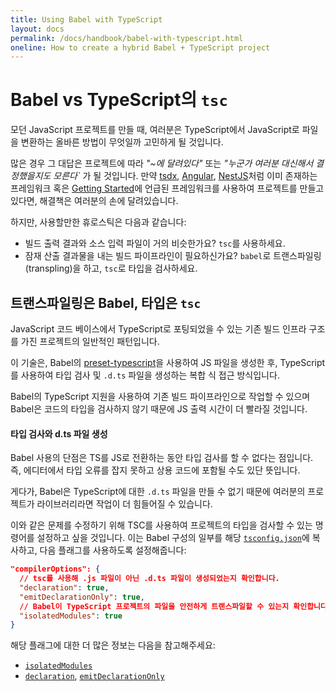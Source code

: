 ```yaml
---
title: Using Babel with TypeScript
layout: docs
permalink: /docs/handbook/babel-with-typescript.html
oneline: How to create a hybrid Babel + TypeScript project
---
```


# Babel vs TypeScript의 `tsc`

모던 JavaScript 프로젝트를 만들 때, 여러분은 TypeScript에서 JavaScript로 파일을 변환하는 올바른 방법이 무엇일까 고민하게 될 것입니다.

많은 경우 그 대답은 프로젝트에 따라 _"~에 달려있다"_ 또는 _"누군가 여러분 대신해서 결정했을지도 모른다`_ 가 될 것입니다. 만약 [tsdx](https://www.npmjs.com/package/tsdx), [Angular](https://angular.io/), [NestJS](https://nestjs.com/)처럼 이미 존재하는 프레임워크 혹은 [Getting Started](/docs/home)에 언급된 프레임워크를 사용하여 프로젝트를 만들고 있다면, 해결책은 여러분의 손에 달려있습니다.

하지만, 사용할만한 휴로스틱은 다음과 같습니다:

* 빌드 출력 결과와 소스 입력 파일이 거의 비슷한가요? `tsc`를 사용하세요.
* 잠재 산출 결과물을 내는 빌드 파이프라인이 필요하신가요? `babel`로 트랜스파일링 (transpling)을 하고, `tsc`로 타입을 검사하세요.

## 트랜스파일링은 Babel, 타입은 `tsc`

JavaScript 코드 베이스에서 TypeScript로 포팅되었을 수 있는 기존 빌드 인프라 구조를 가진 프로젝트의 일반적인 패턴입니다.

이 기술은, Babel의 [preset-typescript](https://babeljs.io/docs/en/babel-preset-typescript)을 사용하여 JS 파일을 생성한 후, TypeScript를 사용하여 타입 검사 및 `.d.ts` 파일을 생성하는 복합 식 접근 방식입니다.

Babel의 TypeScript 지원을 사용하여 기존 빌드 파이프라인으로 작업할 수 있으며 Babel은 코드의 타입을 검사하지 않기 때문에 JS 출력 시간이 더 빨라질 것입니다.

#### 타입 검사와 d.ts 파일 생성

Babel 사용의 단점은 TS를 JS로 전환하는 동안 타입 검사를 할 수 없다는 점입니다. 즉, 에디터에서 타입 오류를 잡지 못하고 상용 코드에 포함될 수도 있단 뜻입니다.

게다가, Babel은 TypeScript에 대한 `.d.ts` 파일을 만들 수 없기 때문에 여러분의 프로젝트가 라이브러리라면 작업이 더 힘들어질 수 있습니다.

이와 같은 문제를 수정하기 위해 TSC를 사용하여 프로젝트의 타입을 검사할 수 있는 명령어를 설정하고 싶을 것입니다. 이는 Babel 구성의 일부를 해당 [`tsconfig.json`](/tconfig)에 복사하고, 다음 플래그를 사용하도록 설정해줍니다:

```json
"compilerOptions": {
  // tsc를 사용해 .js 파일이 아닌 .d.ts 파일이 생성되었는지 확인합니다.
  "declaration": true,
  "emitDeclarationOnly": true,
  // Babel이 TypeScript 프로젝트의 파일을 안전하게 트랜스파일할 수 있는지 확인합니다.
  "isolatedModules": true
}
```

해당 플래그에 대한 더 많은 정보는 다음을 참고해주세요:

* [`isolatedModules`](/tsconfig#isolatedModules)
* [`declaration`](/tsconfig#declaration), [`emitDeclarationOnly`](/tsconfig#emitDeclarationOnly)